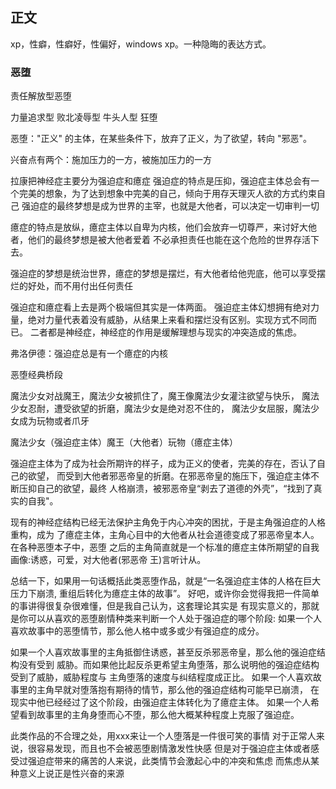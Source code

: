 ## 正文

xp，性癖，性癖好，性偏好，windows xp。一种隐晦的表达方式。

### 恶堕

责任解放型恶堕

力量追求型
败北凌辱型
牛头人型
狂堕

恶堕："正义" 的主体，在某些条件下，放弃了正义，为了欲望，转向 "邪恶"。

兴奋点有两个：施加压力的一方，被施加压力的一方

拉康把神经症主要分为强迫症和癔症
强迫症的特点是压抑，强迫症主体总会有一个完美的想象，为了达到想象中完美的自己，倾向于用存天理灭人欲的方式约束自己
强迫症的最终梦想是成为世界的主宰，也就是大他者，可以决定一切审判一切

癔症的特点是放纵，癔症主体以自卑为内核，他们会放弃一切尊严，来讨好大他者，他们的最终梦想是被大他者爱着
不必承担责任也能在这个危险的世界存活下去。

强迫症的梦想是统治世界，癔症的梦想是摆烂，有大他者给他兜底，他可以享受摆烂的好处，而不用付出任何责任

强迫症和癔症看上去是两个极端但其实是一体两面。
强迫症主体幻想拥有绝对力量，绝对力量代表着没有威胁，从结果上来看和摆烂没有区别。实现方式不同而已。
二者都是神经症，神经症的作用是缓解理想与现实的冲突造成的焦虑。

弗洛伊德：强迫症总是有一个癔症的内核

恶堕经典桥段

魔法少女对战魔王，魔法少女被抓住了，魔王像魔法少女灌注欲望与快乐，
魔法少女忍耐，遭受欲望的折磨，魔法少女是绝对忍不住的，
魔法少女屈服，魔法少女成为玩物或者爪牙

魔法少女（强迫症主体）魔王（大他者）玩物（癔症主体）

强迫症主体为了成为社会所期许的样子，成为正义的使者，完美的存在，否认了自己的欲望，
而受到大他者邪恶帝皇的折磨。在邪恶帝皇的施压下，强迫症主体不断压抑自己的欲望，最终
人格崩溃，被邪恶帝皇“剥去了道德的外壳”，“找到了真实的自我"。

现有的神经症结构已经无法保护主角免于内心冲突的困扰，于是主角强迫症的人格重构，成为
了癔症主体，主角心目中的大他者从社会道德变成了邪恶帝皇本人。在各种恶堕本子中，恶堕
之后的主角简直就是一个标准的癔症主体所期望的自我画像:诱惑，可爱，对大他者(邪恶帝
王)言听计从。

总结一下，如果用一句话概括此类恶堕作品，就是“一名强迫症主体的人格在巨大压力下崩溃,
重组后转化为癔症主体的故事”。
好吧，或许你会觉得我把一件简单的事讲得很复杂很难懂，但是我自己认为，这套理论其实是
有现实意义的，那就是你可以从喜欢的恶堕剧情种类来判断一个人处于强迫症的哪个阶段:
如果一个人喜欢故事中的恶堕情节，那么他人格中或多或少有强迫症的成分。

如果一个人喜欢故事里的主角抵御住诱惑，甚至反杀邪恶帝皇，那么他的强迫症结构没有受到
威胁。而如果他比起反杀更希望主角堕落，那么说明他的强迫症结构受到了威胁，威胁程度与
主角堕落的速度与纠结程度成正比。
如果一个人喜欢故事里的主角早就对堕落抱有期待的情节，那么他的强迫症结构可能早已崩溃，
在现实中他已经经过了这个阶段，由强迫症主体转化为了癔症主体。
如果一个人希望看到故事里的主角身堕而心不堕，那么他大概某种程度上克服了强迫症。

此类作品的不合理之处，用xxx来让一个人堕落是一件很可笑的事情
对于正常人来说，很容易发现，而且也不会被恶堕剧情激发性快感
但是对于强迫症主体或者感受过强迫症带来的痛苦的人来说，此类情节会激起心中的冲突和焦虑
而焦虑从某种意义上说正是性兴奋的来源